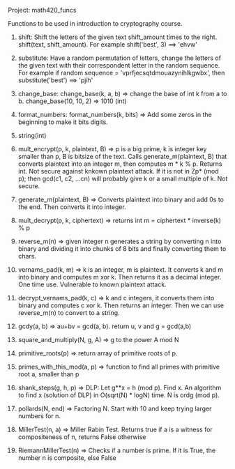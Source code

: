 Project: math420_funcs

Functions to be used in introduction to cryptography course.


1. shift: Shift the letters of the given text shift_amount times to the right. shift(text, shift_amount). For example shift('best', 3) ==> 'ehvw'
  
2. substitute: Have a random permutation of letters, change the letters of the given text with their correspondent letter in the random sequence. For example if random sequence = 'vprfjecsqtdmouazynihlkgwbx', then substitute('best') ==> 'pjih'

3. change_base: change_base(k, a, b) => change the base of int k from a to b. change_base(10, 10, 2) => 1010 (int)

4. format_numbers: format_numbers(k, bits) => Add some zeros in the beginning to make it bits digits.

5. string(int)

6. mult_encrypt(p, k, plaintext, B) => p is a big prime, k is integer key smaller than p, B is bitsize of the text. Calls generate_m(plaintext, B) that converts plaintext into an integer m, then computes m * k % p. Returns int. Not secure against knkown plaintext attack. If it is not in Zp* (mod p); then gcd(c1, c2, ...cn) will probably give k or a small multiple of k. Not secure.

7. generate_m(plaintext, B) => Converts plaintext into binary and add 0s to the end. Then converts it into integer.

8. mult_decrypt(p, k, ciphertext) => returns int m = ciphertext * inverse(k) % p

9. reverse_m(n) => given integer n generates a string by converting n into binary and dividing it into chunks of 8 bits and finally converting them to chars.

10. vernams_pad(k, m) => k is an integer, m is plaintext. It converts k and m into binary and computes m xor k. Then returns it as a decimal integer. One time use. Vulnerable to known plaintext attack.

11. decrypt_vernams_pad(k, c) => k and c integers, it converts them into binary and computes c xor k. Then returns an integer. Then we can use reverse_m(n) to convert to a string.

12. gcdy(a, b) => au+bv = gcd(a, b). return u, v and g = gcd(a,b)

13. square_and_multiply(N, g, A) => g to the power A mod N

14. primitive_roots(p) => return array of primitive roots of p.

15. primes_with_this_mod(a, p) => function to find all primes with primitive root a, smaller than p

16. shank_steps(g, h, p) => DLP: Let g**x = h (mod p). Find x. An algorithm to find x (solution of DLP) in O(sqrt(N) * logN) time. N is ordg (mod p).

17. pollards(N, end) => Factoring N. Start with 10 and keep trying larger numbers for n.

18. MillerTest(n, a) => Miller Rabin Test. Returns true if a is a witness for compositeness of n, returns False otherwise

19. RiemannMillerTest(n) => Checks if a number is prime. If it is True, the number n is composite, else False
